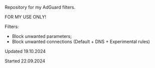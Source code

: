 Repository for my AdGuard filters.

FOR MY USE ONLY!

Filters:
- Block unwanted parameters;
- Block unwanted connections (Default + DNS + Experimental rules)

Updated 19.10.2024

Started 22.09.2024
